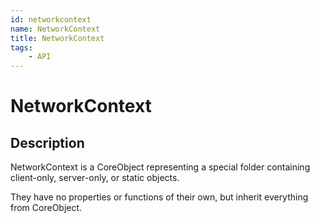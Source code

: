 ```yaml
---
id: networkcontext
name: NetworkContext
title: NetworkContext
tags:
    - API
---
```


# NetworkContext

## Description

NetworkContext is a CoreObject representing a special folder containing client-only, server-only, or static objects.

They have no properties or functions of their own, but inherit everything from CoreObject.
